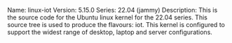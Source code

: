Name:    linux-iot
Version: 5.15.0
Series:  22.04 (jammy)
Description:
    This is the source code for the Ubuntu linux kernel for the 22.04 series. This
    source tree is used to produce the flavours: iot.
    This kernel is configured to support the widest range of desktop, laptop and
    server configurations.
